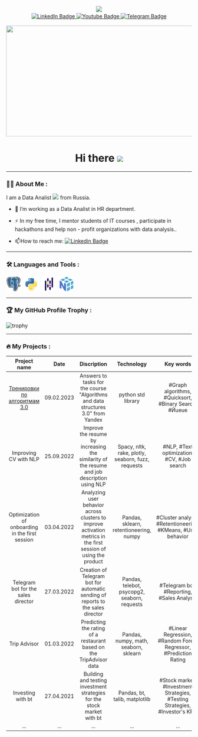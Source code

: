 <div id="header" align="center">
  <img src="https://media.giphy.com/media/JWuBH9rCO2uZuHBFpm/giphy.gif" width="100"/>
</div>
<div id="badges" align="center">
  <a href="linkedin.com/in/grigory-lemaev-68a3381b6">
    <img src="https://img.shields.io/badge/LinkedIn-blue?style=for-the-badge&logo=linkedin&logoColor=white" alt="LinkedIn Badge"/>
  </a>
  <a href="https://www.youtube.com/channel/UC4hwQPaxZLhLbTgCsD_VLaQ">
    <img src="https://img.shields.io/badge/YouTube-red?style=for-the-badge&logo=youtube&logoColor=white" alt="Youtube Badge"/>
  </a>
  <a href="https://t.me/LemaPro">
    <img src="https://img.shields.io/badge/Telegram-blue?style=for-the-badge&logo=telegram&logoColor=white" alt="Telegram Badge"/>
  </a>
</div>
<div id="stat" align="center">
<img src="https://komarev.com/ghpvc/?username=LemaPro&style=flat-square&color=blue" alt=""/>
</div>
<div align="center">
  <img src="https://media.giphy.com/media/dWesBcTLavkZuG35MI/giphy.gif" width="600" height="300"/>
  <h1>
  Hi there
  <img src="https://media.giphy.com/media/hvRJCLFzcasrR4ia7z/giphy.gif" width="30px"/>
</h1>
</div>

---

### :man_technologist: About Me :
I am a Data Analist <img src="https://media.giphy.com/media/WUlplcMpOCEmTGBtBW/giphy.gif" width="30"> from Russia.
- :telescope: I’m working as a Data Analist in HR department.


- :zap: In my free time, I mentor students of IT courses , participate in hackathons and help non - profit organizations with data analysis..

- :mailbox:How to reach me: [![Linkedin Badge](https://img.shields.io/badge/-LemaPro-blue?style=flat&logo=Linkedin&logoColor=white)](linkedin.com/in/grigory-lemaev-68a3381b6)

---

### :hammer_and_wrench: Languages and Tools :
<div>
  <img src="https://github.com/devicons/devicon/blob/master/icons/postgresql/postgresql-original.svg"title="Postgresql" alt="Postgresql" width="40" height="40"/>&nbsp;
  <img src="https://github.com/devicons/devicon/blob/master/icons/python/python-original.svg"title="Python" alt="Python" width="40" height="40"/>&nbsp;
  <img src="https://github.com/devicons/devicon/blob/master/icons/pandas/pandas-original.svg"title="Pandas" alt="Pandas" width="40" height="40"/>&nbsp;
  <img src="https://github.com/devicons/devicon/blob/master/icons/numpy/numpy-original.svg"title="Numpy" alt="Numoy" width="40" height="40"/>
</div>

---

### :trophy: My GitHub Profile Trophy :
![trophy](https://github-profile-trophy.vercel.app/?username=LemaPro&row=1)

---

### :fire: My Projects :
| Project name  | Date | Discription | Technology | Key words | Link |
| :-------------: | :-------------: | :-------------: | :-------------: | :-------------: | :-------------: |
| [Тренировки по алгоритмам 3.0](https://yandex.ru/yaintern/algorithm-training)  | 09.02.2023  | Answers to tasks for the course "Algorithms and data structures 3.0" from Yandex | python std library | #Graph algorithms, #Quicksort, #Binary Search, #Йueue  | [Code]() |
| Improving CV with NLP  | 25.09.2022  | Improve the resume by increasing the similarity of the resume and job description using NLP | Spacy, nltk, rake, plotly, seaborn, fuzz, requests | #NLP, #Text optimization, #CV, #Job search  | [Code](https://goo.su/NLP_in_CV) |
| Optimization of onboarding in the first session  | 03.04.2022  | Analyzing user behavior across clusters to improve activation metrics in the first session of using the product | Pandas, sklearn, retentioneering, numpy | #Cluster analysis, #Retentioneering, #KMeans, #User behavior  | [Code](https://goo.su/Claster), [Presentation](https://s3.amazonaws.com/appforest_uf/f1648889619258x787945253463463400/Задание%20Hard%20конкурса%20аналитиков.pdf) |
| Telegram bot for the sales director  | 27.03.2022  | Creation of Telegram bot for automatic sending of reports to the sales director | Pandas, telebot, psycopg2, seaborn, requests | #Telegram bot, #Reporting, #Sales Analysis  | [Code](https://goo.su/Tg_bot), [Presentation](https://s3.amazonaws.com/appforest_uf/f1648057035680x181310419851467460/Задание%201%20конкурса%20аналитиков.pdf) |
| Trip Advisor  | 01.03.2022  | Predicting the rating of a restaurant based on the TripAdvisor data | Pandas, numpy, math, seaborn, sklearn | #Linear Regression, #Random Forest Regressor, #Prediction Rating  | [Code](https://goo.su/TripAdv) |
| Investing with bt  | 27.04.2021  | Building and testing investment strategies for the stock market with bt | Pandas, bt, talib, matplotlib | #Stock market, #Investment Strategies, #Testing  Strategies, #Investor's KPIs | [Code](https://goo.su/python_bt) |
| ...  | ...  | ...  | ...  | ...  | ...  |
